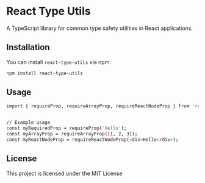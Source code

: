 # React Type Utils

A TypeScript library for common type safety utilities in React applications.

## Installation

You can install `react-type-utils` via npm:

```bash
npm install react-type-utils
```


## Usage

```bash
import { requireProp, requireArrayProp, requireReactNodeProp } from 'react-type-utils';


// Example usage
const myRequiredProp = requireProp('Hello');
const myArrayProp = requireArrayProp([1, 2, 3]);
const myReactNodeProp = requireReactNodeProp(<div>Hello</div>);
```

## License
This project is licensed under the MIT License